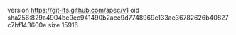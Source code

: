 version https://git-lfs.github.com/spec/v1
oid sha256:829a4904be9ec941490b2ace9d7748969e133ae36782626b40827c7bf143600e
size 15916
